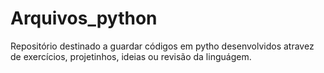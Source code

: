 # Arquivos_python
Repositório destinado a guardar códigos em pytho desenvolvidos atravez de exercícios, projetinhos, ideias ou revisão da linguágem.
